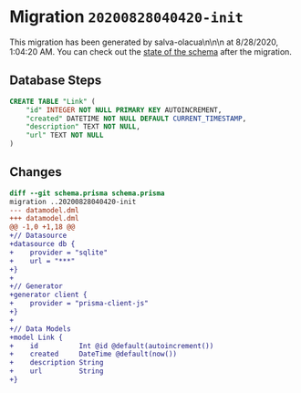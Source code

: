 # Migration `20200828040420-init`

This migration has been generated by salva-olacua\n\n\n at 8/28/2020, 1:04:20 AM.
You can check out the [state of the schema](./schema.prisma) after the migration.

## Database Steps

```sql
CREATE TABLE "Link" (
    "id" INTEGER NOT NULL PRIMARY KEY AUTOINCREMENT,
    "created" DATETIME NOT NULL DEFAULT CURRENT_TIMESTAMP,
    "description" TEXT NOT NULL,
    "url" TEXT NOT NULL
)
```

## Changes

```diff
diff --git schema.prisma schema.prisma
migration ..20200828040420-init
--- datamodel.dml
+++ datamodel.dml
@@ -1,0 +1,18 @@
+// Datasource
+datasource db {
+    provider = "sqlite"
+    url = "***"
+}
+
+// Generator
+generator client {
+    provider = "prisma-client-js"
+}
+
+// Data Models
+model Link {
+    id          Int @id @default(autoincrement())
+    created     DateTime @default(now())
+    description String
+    url         String
+}
```


